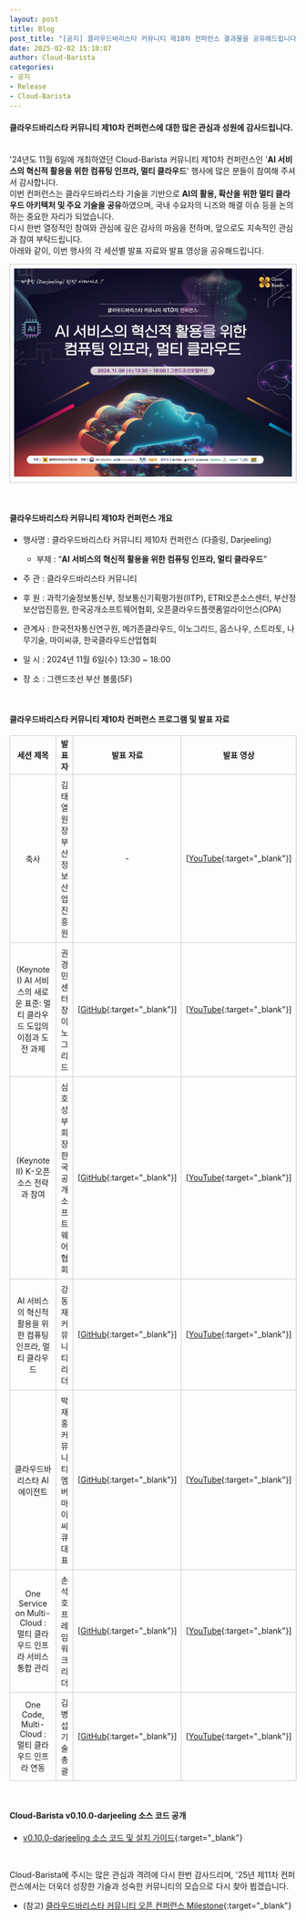 ```yaml
---
layout: post
title: Blog
post_title: "[공지] 클라우드바리스타 커뮤니티 제10차 컨퍼런스 결과물을 공유해드립니다."
date: 2025-02-02 15:10:07
author: Cloud-Barista
categories: 
- 공지
- Release
- Cloud-Barista
---
```

<style>
    table{
        border-collapse: collapse;
        border-spacing: 5px;
        border:0px solid #CCCCCC;
    }

    th{
        border:1px solid #CCCCCC;
    }

    td{
        border:1px solid #CCCCCC;
        padding: 7px;
    }
</style>
#### 클라우드바리스타 커뮤니티 제10차 컨퍼런스에 대한 많은 관심과 성원에 감사드립니다.
<br>
'24년도 11월 6일에 개최하였던 Cloud-Barista 커뮤니티 제10차 컨퍼런스인 '<B>AI 서비스의 혁신적 활용을 위한 컴퓨팅 인프라, 멀티 클라우드</B>' 행사에 많은 분들이 참여해 주셔서 감사합니다.
<br>
이번 컨퍼런스는 클라우드바리스타 기술을 기반으로 <B>AI의 활용, 확산을 위한 멀티 클라우드 아키텍처 및 주요 기술을 공유</B>하였으며, 국내 수요자의 니즈와 해결 이슈 등을 논의하는 중요한 자리가 되었습니다.
<br>
다시 한번 열정적인 참여와 관심에 깊은 감사의 마음을 전하며, 앞으로도 지속적인 관심과 참여 부탁드립니다.

<br>
아래와 같이, 이번 행사의 각 세션별 발표 자료와 발표 영상을 공유해드립니다.
<!--more-->

<p align="center">
<table width="760" id="Table_01" border="0" cellspacing="0" cellpadding="0">
	<tbody><tr>
		<td>
			<img src="https://raw.githubusercontent.com/cloud-barista/cloud-barista.github.io/master/assets/img/blog/10th-conference/10th-key_visual_4-3_H760.jpg" border="0"></td>
	</tr>
    </tbody>
</table>
<br>
</p>

#### 클라우드바리스타 커뮤니티 제10차 컨퍼런스 개요

* 행사명 : 클라우드바리스타 커뮤니티 제10차 컨퍼런스 (다즐링, Darjeeling)<br>
  * 부제 : “**AI 서비스의 혁신적 활용을 위한 컴퓨팅 인프라, 멀티 클라우드**”

* 주  관 : 클라우드바리스타 커뮤니티
 
* 후  원 : 과학기술정보통신부, 정보통신기획평가원(IITP), ETRI오픈소스센터, 부산정보산업진흥원, 한국공개소프트웨어협회, 오픈클라우드플랫폼얼라이언스(OPA)

* 관계사 : 한국전자통신연구원, 메가존클라우드, 이노그리드, 옵스나우, 스트라토, 나무기술, 마이씨큐, 한국클라우드산업협회

* 일  시 : 2024년 11월 6일(수) 13:30 ~ 18:00

* 장  소 : 그랜드조선 부산 볼룸(5F)

<br>

#### 클라우드바리스타 커뮤니티 제10차 컨퍼런스 프로그램 및 발표 자료

| 세션 제목 | 발표자 | 발표 자료 | 발표 영상 |
| :------------------------------: | :--------------: | :----------------: | :--------------------: |
| 축사 | 김태열 원장<br>부산정보산업진흥원 | - | [[YouTube](https://youtu.be/kPL70ZNJNxQ){:target="_blank"}] |
| (Keynote I) AI 서비스의 새로운 표준: 멀티 클라우드 도입의 이점과 도전 과제 | 권경민 센터장<br>이노그리드 | [[GitHub](https://github.com/cloud-barista/docs/blob/master/openseminar/v0.10.0-darjeeling/ppt_files/01_(Keynote1)_The_New_Normal_for_AI_Services-Benefits_and_Challenges_of_Adopting_Multicloud.pdf){:target="_blank"}] | [[YouTube](https://youtu.be/M3hm2WpLyFA){:target="_blank"}] |
| (Keynote II) K-오픈소스 전략과 참여 | 심호성 부회장<br>한국공개소프트웨어협회 | [[GitHub](https://github.com/cloud-barista/docs/blob/master/openseminar/v0.10.0-darjeeling/ppt_files/02_(Keynote2)_K-Open_Source_Strategy_and_Participation.pdf){:target="_blank"}] | [[YouTube](https://youtu.be/pXRv2ExP4Ds){:target="_blank"}] |
| AI 서비스의 혁신적 활용을 위한 컴퓨팅 인프라, 멀티 클라우드 | 강동재<br>커뮤니티 리더 | [[GitHub](https://github.com/cloud-barista/docs/blob/master/openseminar/v0.10.0-darjeeling/ppt_files/03_(Session1)_Computing_infrastructure_for_innovative_use_of_AI_services-Multi-cloud.pdf){:target="_blank"}] | [[YouTube](https://youtu.be/gTr6AUEWAVs){:target="_blank"}] |
| 클라우드바리스타 AI 에이전트 | 박재홍<br>커뮤니티 멤버<br>마이씨큐 대표 | [[GitHub](https://github.com/cloud-barista/docs/blob/master/openseminar/v0.10.0-darjeeling/ppt_files/04_(Session2)_Cloud-Barista_AI_Agent.pdf){:target="_blank"}] | [[YouTube](https://youtu.be/4PXxRfmF3T4){:target="_blank"}] |
| One Service on Multi-Cloud :<br> 멀티 클라우드 인프라 서비스 통합 관리 | 손석호<br>프레임워크 리더 | [[GitHub](https://github.com/cloud-barista/docs/blob/master/openseminar/v0.10.0-darjeeling/ppt_files/05_(Session3)_One_Service_on_Multi_Cloud-Integrated_Management_of_Multi_Cloud_Infrastructure_Services.pdf){:target="_blank"}] | [[YouTube](https://youtu.be/esfLUPluOSs){:target="_blank"}] |
| One Code, Multi-Cloud :<br> 멀티 클라우드 인프라 연동| 김병섭<br>기술총괄 | [[GitHub](https://github.com/cloud-barista/docs/blob/master/openseminar/v0.10.0-darjeeling/ppt_files/06_(Session4)_One_Code_Multi_Cloud-Multi_cloud_infrastructure_interworking.pdf){:target="_blank"}] | [[YouTube](https://youtu.be/XPIzffrImeM){:target="_blank"}] |

<br>

#### Cloud-Barista v0.10.0-darjeeling 소스 코드 공개

* [v0.10.0-darjeeling 소스 코드 및 설치 가이드](https://github.com/cloud-barista/cloud-barista/tree/v0.10.0 "github.com/cloud-barista/cloud-barista/tree/v0.10.0"){:target="_blank"}

<br>

Cloud-Barista에 주시는 많은 관심과 격려에 다시 한번 감사드리며, '25년 제11차 컨퍼런스에서는 더욱더 성장한 기술과 성숙한 커뮤니티의 모습으로 다시 찾아 뵙겠습니다.

* (참고) [클라우드바리스타 커뮤니티 오픈 컨퍼런스 Milestone](https://cloud-barista.github.io/community/ "클라우드바리스타 커뮤니티 오픈 컨퍼런스 Milestone"){:target="_blank"}
